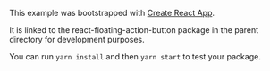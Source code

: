 This example was bootstrapped with [Create React App](https://github.com/facebook/create-react-app).

It is linked to the react-floating-action-button package in the parent directory for development purposes.

You can run `yarn install` and then `yarn start` to test your package.

